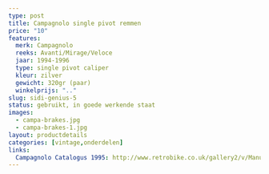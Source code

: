 ```yaml
---
type: post
title: Campagnolo single pivot remmen
price: "10"
features:
  merk: Campagnolo
  reeks: Avanti/Mirage/Veloce
  jaar: 1994-1996
  type: single pivot caliper
  kleur: zilver
  gewicht: 320gr (paar)
  winkelprijs: ".."
slug: sidi-genius-5
status: gebruikt, in goede werkende staat
images: 
  - campa-brakes.jpg
  - campa-brakes-1.jpg
layout: productdetails
categories: [vintage,onderdelen]
links:
  Campagnolo Catalogus 1995: http://www.retrobike.co.uk/gallery2/v/Manufacturer+Archive/Campagnolo+Archive/Campagnolo+Catalogues/1995+Campagnolo+Catalog.pdf.html
---
```


